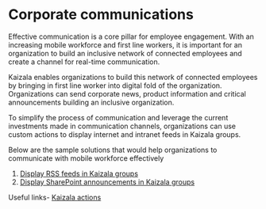 # Corporate communications

Effective communication is a core pillar for employee engagement. With an increasing mobile workforce and first line workers, it is important for an organization to build an inclusive network of connected employees and create a channel for real-time communication.

Kaizala enables organizations to build this network of connected employees by bringing in first line worker into digital fold of the organization. Organizations can send corporate news, product information and critical announcements building an inclusive organization.

To simplify the process of communication and leverage the current investments made in communication channels, organizations can use custom actions to display internet and intranet feeds in Kaizala groups.

Below are the sample solutions that would help organizations to communicate with mobile workforce effectively
 1. [Display RSS feeds in Kaizala groups](/Articles/BusinessSolutions/CorporateCommunications/GetRSSFeedsonKaizala/DisplayRSSFeedsinKaizalagroups.md)
 2. [Display SharePoint announcements in Kaizala groups](/Articles/BusinessSolutions/CorporateCommunications/SharepointAnnouncementsonKaizala/DisplaySharepointAnnouncements.md)

Useful links- [Kaizala actions](https://docs.microsoft.com/en-us/kaizala/actions/readme)
